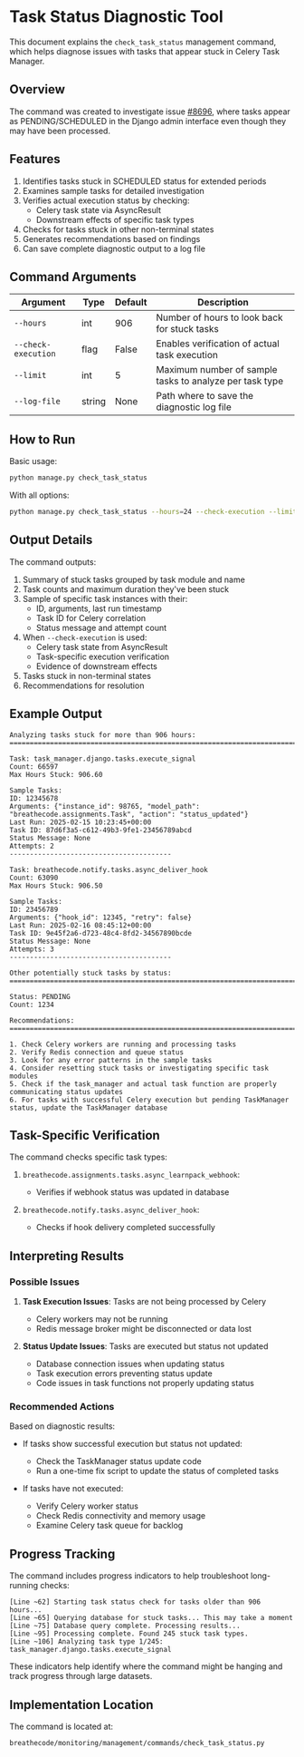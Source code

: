 # Task Status Diagnostic Tool

This document explains the `check_task_status` management command, which helps diagnose issues with tasks that appear stuck in Celery Task Manager.

## Overview

The command was created to investigate issue [#8696](https://github.com/breatheco-de/breatheco-de/issues/8696), where tasks appear as PENDING/SCHEDULED in the Django admin interface even though they may have been processed.

## Features

1. Identifies tasks stuck in SCHEDULED status for extended periods
2. Examines sample tasks for detailed investigation
3. Verifies actual execution status by checking:
   - Celery task state via AsyncResult
   - Downstream effects of specific task types
4. Checks for tasks stuck in other non-terminal states
5. Generates recommendations based on findings
6. Can save complete diagnostic output to a log file

## Command Arguments

| Argument            | Type   | Default | Description                                             |
| ------------------- | ------ | ------- | ------------------------------------------------------- |
| `--hours`           | int    | 906     | Number of hours to look back for stuck tasks            |
| `--check-execution` | flag   | False   | Enables verification of actual task execution           |
| `--limit`           | int    | 5       | Maximum number of sample tasks to analyze per task type |
| `--log-file`        | string | None    | Path where to save the diagnostic log file              |

## How to Run

Basic usage:

```bash
python manage.py check_task_status
```

With all options:

```bash
python manage.py check_task_status --hours=24 --check-execution --limit=10 --log-file=/path/to/task_diagnosis.log
```

## Output Details

The command outputs:

1. Summary of stuck tasks grouped by task module and name
2. Task counts and maximum duration they've been stuck
3. Sample of specific task instances with their:
   - ID, arguments, last run timestamp
   - Task ID for Celery correlation
   - Status message and attempt count
4. When `--check-execution` is used:
   - Celery task state from AsyncResult
   - Task-specific execution verification
   - Evidence of downstream effects
5. Tasks stuck in non-terminal states
6. Recommendations for resolution

## Example Output

```
Analyzing tasks stuck for more than 906 hours:
================================================================================

Task: task_manager.django.tasks.execute_signal
Count: 66597
Max Hours Stuck: 906.60

Sample Tasks:
ID: 12345678
Arguments: {"instance_id": 98765, "model_path": "breathecode.assignments.Task", "action": "status_updated"}
Last Run: 2025-02-15 10:23:45+00:00
Task ID: 87d6f3a5-c612-49b3-9fe1-23456789abcd
Status Message: None
Attempts: 2
----------------------------------------

Task: breathecode.notify.tasks.async_deliver_hook
Count: 63090
Max Hours Stuck: 906.50

Sample Tasks:
ID: 23456789
Arguments: {"hook_id": 12345, "retry": false}
Last Run: 2025-02-16 08:45:12+00:00
Task ID: 9e45f2a6-d723-48c4-8fd2-34567890bcde
Status Message: None
Attempts: 3
----------------------------------------

Other potentially stuck tasks by status:
================================================================================

Status: PENDING
Count: 1234

Recommendations:
================================================================================

1. Check Celery workers are running and processing tasks
2. Verify Redis connection and queue status
3. Look for any error patterns in the sample tasks
4. Consider resetting stuck tasks or investigating specific task modules
5. Check if the task_manager and actual task function are properly communicating status updates
6. For tasks with successful Celery execution but pending TaskManager status, update the TaskManager database
```

## Task-Specific Verification

The command checks specific task types:

1. `breathecode.assignments.tasks.async_learnpack_webhook`:

   - Verifies if webhook status was updated in database

2. `breathecode.notify.tasks.async_deliver_hook`:
   - Checks if hook delivery completed successfully

## Interpreting Results

### Possible Issues

1. **Task Execution Issues**: Tasks are not being processed by Celery

   - Celery workers may not be running
   - Redis message broker might be disconnected or data lost

2. **Status Update Issues**: Tasks are executed but status not updated
   - Database connection issues when updating status
   - Task execution errors preventing status update
   - Code issues in task functions not properly updating status

### Recommended Actions

Based on diagnostic results:

- If tasks show successful execution but status not updated:

  - Check the TaskManager status update code
  - Run a one-time fix script to update the status of completed tasks

- If tasks have not executed:
  - Verify Celery worker status
  - Check Redis connectivity and memory usage
  - Examine Celery task queue for backlog

## Progress Tracking

The command includes progress indicators to help troubleshoot long-running checks:

```
[Line ~62] Starting task status check for tasks older than 906 hours...
[Line ~65] Querying database for stuck tasks... This may take a moment
[Line ~75] Database query complete. Processing results...
[Line ~95] Processing complete. Found 245 stuck task types.
[Line ~106] Analyzing task type 1/245: task_manager.django.tasks.execute_signal
```

These indicators help identify where the command might be hanging and track progress through large datasets.

## Implementation Location

The command is located at:

```
breathecode/monitoring/management/commands/check_task_status.py
```
